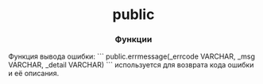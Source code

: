 <h1 align="center">public<a href="https://daniilshat.ru/" target="_blank"></a> 
<h3 align="center">Функции</h3>
Функция вывода ошибки: 
```
public.errmessage(_errcode VARCHAR, _msg VARCHAR, _detail VARCHAR)
```
  используется для возврата кода ошибки и её описания.
